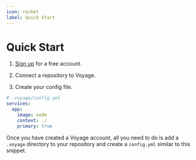 ```yaml
---
icon: rocket
label: Quick Start
---
```


# Quick Start

1. [Sign up](https://app.voyageapp.io/sign-up) for a free account.

2. Connect a repository to Voyage.

3. Create your config file.

```yaml
# .voyage/config.yml
services:
  app:
    image: node
    context: ./
    primary: true
```

Once you have created a Voyage account, all you need to do is add a `.voyage` directory to your repository and create a `config.yml` similar to this snippet.
